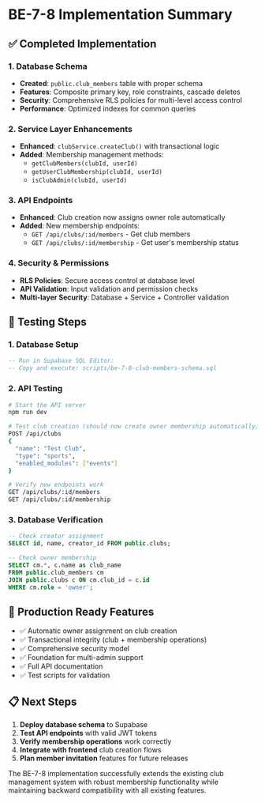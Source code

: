 # BE-7-8 Implementation Summary

## ✅ Completed Implementation

### 1. Database Schema

- **Created**: `public.club_members` table with proper schema
- **Features**: Composite primary key, role constraints, cascade deletes
- **Security**: Comprehensive RLS policies for multi-level access control
- **Performance**: Optimized indexes for common queries

### 2. Service Layer Enhancements

- **Enhanced**: `clubService.createClub()` with transactional logic
- **Added**: Membership management methods:
  - `getClubMembers(clubId, userId)`
  - `getUserClubMembership(clubId, userId)`
  - `isClubAdmin(clubId, userId)`

### 3. API Endpoints

- **Enhanced**: Club creation now assigns owner role automatically
- **Added**: New membership endpoints:
  - `GET /api/clubs/:id/members` - Get club members
  - `GET /api/clubs/:id/membership` - Get user's membership status

### 4. Security & Permissions

- **RLS Policies**: Secure access control at database level
- **API Validation**: Input validation and permission checks
- **Multi-layer Security**: Database + Service + Controller validation

## 🧪 Testing Steps

### 1. Database Setup

```sql
-- Run in Supabase SQL Editor:
-- Copy and execute: scripts/be-7-8-club-members-schema.sql
```

### 2. API Testing

```bash
# Start the API server
npm run dev

# Test club creation (should now create owner membership automatically)
POST /api/clubs
{
  "name": "Test Club",
  "type": "sports",
  "enabled_modules": ["events"]
}

# Verify new endpoints work
GET /api/clubs/:id/members
GET /api/clubs/:id/membership
```

### 3. Database Verification

```sql
-- Check creator assignment
SELECT id, name, creator_id FROM public.clubs;

-- Check owner membership
SELECT cm.*, c.name as club_name
FROM public.club_members cm
JOIN public.clubs c ON cm.club_id = c.id
WHERE cm.role = 'owner';
```

## 🚀 Production Ready Features

- ✅ Automatic owner assignment on club creation
- ✅ Transactional integrity (club + membership operations)
- ✅ Comprehensive security model
- ✅ Foundation for multi-admin support
- ✅ Full API documentation
- ✅ Test scripts for validation

## 📋 Next Steps

1. **Deploy database schema** to Supabase
2. **Test API endpoints** with valid JWT tokens
3. **Verify membership operations** work correctly
4. **Integrate with frontend** club creation flows
5. **Plan member invitation** features for future releases

The BE-7-8 implementation successfully extends the existing club management system with robust membership functionality while maintaining backward compatibility with all existing features.
